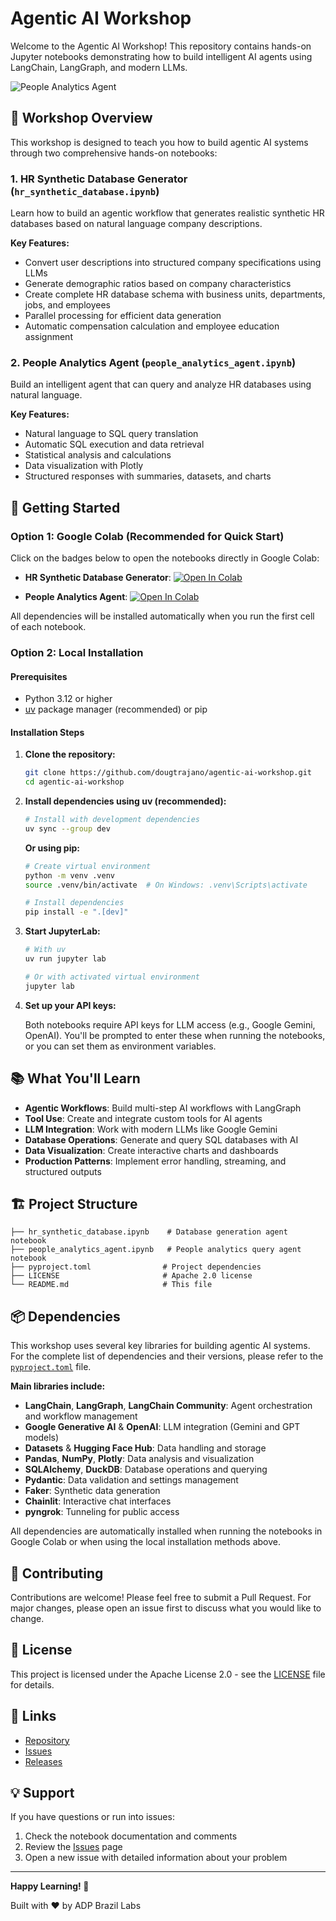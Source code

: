 # Agentic AI Workshop

Welcome to the Agentic AI Workshop! This repository contains hands-on Jupyter notebooks demonstrating how to build intelligent AI agents using LangChain, LangGraph, and modern LLMs.

![People Analytics Agent](./docs/people_analytics_agent.png)

## 🎯 Workshop Overview

This workshop is designed to teach you how to build agentic AI systems through two comprehensive hands-on notebooks:

### 1. **HR Synthetic Database Generator** (`hr_synthetic_database.ipynb`)

Learn how to build an agentic workflow that generates realistic synthetic HR databases based on natural language company descriptions.

**Key Features:**

- Convert user descriptions into structured company specifications using LLMs
- Generate demographic ratios based on company characteristics
- Create complete HR database schema with business units, departments, jobs, and employees
- Parallel processing for efficient data generation
- Automatic compensation calculation and employee education assignment

### 2. **People Analytics Agent** (`people_analytics_agent.ipynb`)

Build an intelligent agent that can query and analyze HR databases using natural language.

**Key Features:**

- Natural language to SQL query translation
- Automatic SQL execution and data retrieval
- Statistical analysis and calculations
- Data visualization with Plotly
- Structured responses with summaries, datasets, and charts

## 🚀 Getting Started

### Option 1: Google Colab (Recommended for Quick Start)

Click on the badges below to open the notebooks directly in Google Colab:

- **HR Synthetic Database Generator**: [![Open In Colab](https://colab.research.google.com/assets/colab-badge.svg)](https://colab.research.google.com/github/DougTrajano/agentic-ai-workshop/blob/main/hr_synthetic_database.ipynb)

- **People Analytics Agent**: [![Open In Colab](https://colab.research.google.com/assets/colab-badge.svg)](https://colab.research.google.com/github/DougTrajano/agentic-ai-workshop/blob/main/people_analytics_agent.ipynb)

All dependencies will be installed automatically when you run the first cell of each notebook.

### Option 2: Local Installation

#### Prerequisites

- Python 3.12 or higher
- [uv](https://docs.astral.sh/uv/) package manager (recommended) or pip

#### Installation Steps

1. **Clone the repository:**

   ```bash
   git clone https://github.com/dougtrajano/agentic-ai-workshop.git
   cd agentic-ai-workshop
   ```

2. **Install dependencies using uv (recommended):**

   ```bash
   # Install with development dependencies
   uv sync --group dev
   ```

   **Or using pip:**

   ```bash
   # Create virtual environment
   python -m venv .venv
   source .venv/bin/activate  # On Windows: .venv\Scripts\activate
   
   # Install dependencies
   pip install -e ".[dev]"
   ```

3. **Start JupyterLab:**

   ```bash
   # With uv
   uv run jupyter lab
   
   # Or with activated virtual environment
   jupyter lab
   ```

4. **Set up your API keys:**

   Both notebooks require API keys for LLM access (e.g., Google Gemini, OpenAI). You'll be prompted to enter these when running the notebooks, or you can set them as environment variables.

## 📚 What You'll Learn

- **Agentic Workflows**: Build multi-step AI workflows with LangGraph
- **Tool Use**: Create and integrate custom tools for AI agents
- **LLM Integration**: Work with modern LLMs like Google Gemini
- **Database Operations**: Generate and query SQL databases with AI
- **Data Visualization**: Create interactive charts and dashboards
- **Production Patterns**: Implement error handling, streaming, and structured outputs

## 🏗️ Project Structure

```text
├── hr_synthetic_database.ipynb    # Database generation agent notebook
├── people_analytics_agent.ipynb   # People analytics query agent notebook
├── pyproject.toml                # Project dependencies
├── LICENSE                       # Apache 2.0 license
└── README.md                     # This file
```

## 📦 Dependencies

This workshop uses several key libraries for building agentic AI systems. For the complete list of dependencies and their versions, please refer to the [`pyproject.toml`](pyproject.toml) file.

**Main libraries include:**

- **LangChain**, **LangGraph**, **LangChain Community**: Agent orchestration and workflow management
- **Google Generative AI** & **OpenAI**: LLM integration (Gemini and GPT models)
- **Datasets** & **Hugging Face Hub**: Data handling and storage
- **Pandas**, **NumPy**, **Plotly**: Data analysis and visualization
- **SQLAlchemy**, **DuckDB**: Database operations and querying
- **Pydantic**: Data validation and settings management
- **Faker**: Synthetic data generation
- **Chainlit**: Interactive chat interfaces
- **pyngrok**: Tunneling for public access

All dependencies are automatically installed when running the notebooks in Google Colab or when using the local installation methods above.

## 🤝 Contributing

Contributions are welcome! Please feel free to submit a Pull Request. For major changes, please open an issue first to discuss what you would like to change.

## 📄 License

This project is licensed under the Apache License 2.0 - see the [LICENSE](LICENSE) file for details.

## 🔗 Links

- [Repository](https://github.com/dougtrajano/agentic-ai-workshop)
- [Issues](https://github.com/dougtrajano/agentic-ai-workshop/issues)
- [Releases](https://github.com/DougTrajano/agentic-ai-workshop/releases)

## 💡 Support

If you have questions or run into issues:

1. Check the notebook documentation and comments
2. Review the [Issues](https://github.com/dougtrajano/agentic-ai-workshop/issues) page
3. Open a new issue with detailed information about your problem

---

**Happy Learning! 🚀**

Built with ❤️ by ADP Brazil Labs
